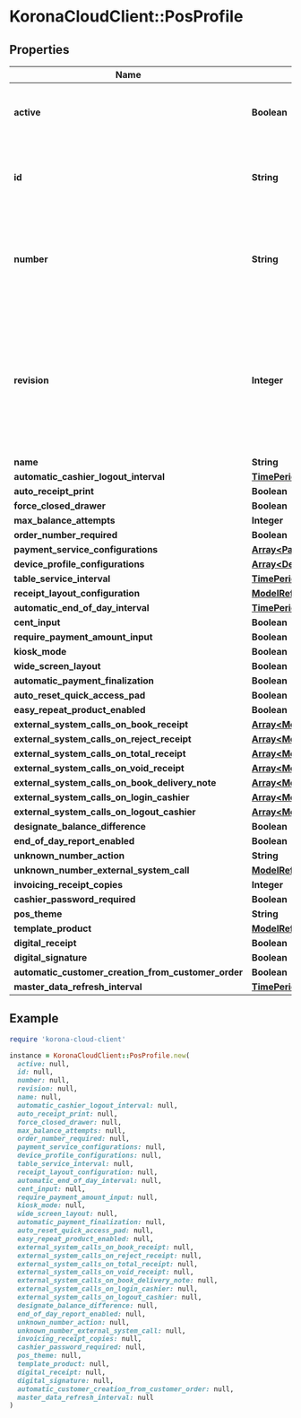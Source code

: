 # KoronaCloudClient::PosProfile

## Properties

| Name | Type | Description | Notes |
| ---- | ---- | ----------- | ----- |
| **active** | **Boolean** | indicates whether the object is active for use or not | [optional][readonly] |
| **id** | **String** | global object uuid (xxxxxxxx-xxxx-xxxx-xxxx-xxxxxxxxxxxx) | [optional] |
| **number** | **String** | number of the object, like it is set in backoffice; will be removed when active&#x3D;false | [optional] |
| **revision** | **Integer** | the revision number of the object. revision numbers are unique per object-type. there is is no object of the same type with identical revision numbers. | [optional][readonly] |
| **name** | **String** |  | [optional] |
| **automatic_cashier_logout_interval** | [**TimePeriod**](TimePeriod.md) |  | [optional] |
| **auto_receipt_print** | **Boolean** |  | [optional] |
| **force_closed_drawer** | **Boolean** |  | [optional] |
| **max_balance_attempts** | **Integer** |  | [optional] |
| **order_number_required** | **Boolean** |  | [optional] |
| **payment_service_configurations** | [**Array&lt;PaymentServiceConfiguration&gt;**](PaymentServiceConfiguration.md) |  | [optional] |
| **device_profile_configurations** | [**Array&lt;DeviceConfiguration&gt;**](DeviceConfiguration.md) |  | [optional] |
| **table_service_interval** | [**TimePeriod**](TimePeriod.md) |  | [optional] |
| **receipt_layout_configuration** | [**ModelReference**](ModelReference.md) |  | [optional] |
| **automatic_end_of_day_interval** | [**TimePeriod**](TimePeriod.md) |  | [optional] |
| **cent_input** | **Boolean** |  | [optional] |
| **require_payment_amount_input** | **Boolean** |  | [optional] |
| **kiosk_mode** | **Boolean** |  | [optional] |
| **wide_screen_layout** | **Boolean** |  | [optional] |
| **automatic_payment_finalization** | **Boolean** |  | [optional] |
| **auto_reset_quick_access_pad** | **Boolean** |  | [optional] |
| **easy_repeat_product_enabled** | **Boolean** |  | [optional] |
| **external_system_calls_on_book_receipt** | [**Array&lt;ModelReference&gt;**](ModelReference.md) |  | [optional] |
| **external_system_calls_on_reject_receipt** | [**Array&lt;ModelReference&gt;**](ModelReference.md) |  | [optional] |
| **external_system_calls_on_total_receipt** | [**Array&lt;ModelReference&gt;**](ModelReference.md) |  | [optional] |
| **external_system_calls_on_void_receipt** | [**Array&lt;ModelReference&gt;**](ModelReference.md) |  | [optional] |
| **external_system_calls_on_book_delivery_note** | [**Array&lt;ModelReference&gt;**](ModelReference.md) |  | [optional] |
| **external_system_calls_on_login_cashier** | [**Array&lt;ModelReference&gt;**](ModelReference.md) |  | [optional] |
| **external_system_calls_on_logout_cashier** | [**Array&lt;ModelReference&gt;**](ModelReference.md) |  | [optional] |
| **designate_balance_difference** | **Boolean** |  | [optional] |
| **end_of_day_report_enabled** | **Boolean** |  | [optional] |
| **unknown_number_action** | **String** |  | [optional] |
| **unknown_number_external_system_call** | [**ModelReference**](ModelReference.md) |  | [optional] |
| **invoicing_receipt_copies** | **Integer** |  | [optional] |
| **cashier_password_required** | **Boolean** |  | [optional] |
| **pos_theme** | **String** |  | [optional] |
| **template_product** | [**ModelReference**](ModelReference.md) |  | [optional] |
| **digital_receipt** | **Boolean** |  | [optional] |
| **digital_signature** | **Boolean** |  | [optional] |
| **automatic_customer_creation_from_customer_order** | **Boolean** |  | [optional] |
| **master_data_refresh_interval** | [**TimePeriod**](TimePeriod.md) |  | [optional] |

## Example

```ruby
require 'korona-cloud-client'

instance = KoronaCloudClient::PosProfile.new(
  active: null,
  id: null,
  number: null,
  revision: null,
  name: null,
  automatic_cashier_logout_interval: null,
  auto_receipt_print: null,
  force_closed_drawer: null,
  max_balance_attempts: null,
  order_number_required: null,
  payment_service_configurations: null,
  device_profile_configurations: null,
  table_service_interval: null,
  receipt_layout_configuration: null,
  automatic_end_of_day_interval: null,
  cent_input: null,
  require_payment_amount_input: null,
  kiosk_mode: null,
  wide_screen_layout: null,
  automatic_payment_finalization: null,
  auto_reset_quick_access_pad: null,
  easy_repeat_product_enabled: null,
  external_system_calls_on_book_receipt: null,
  external_system_calls_on_reject_receipt: null,
  external_system_calls_on_total_receipt: null,
  external_system_calls_on_void_receipt: null,
  external_system_calls_on_book_delivery_note: null,
  external_system_calls_on_login_cashier: null,
  external_system_calls_on_logout_cashier: null,
  designate_balance_difference: null,
  end_of_day_report_enabled: null,
  unknown_number_action: null,
  unknown_number_external_system_call: null,
  invoicing_receipt_copies: null,
  cashier_password_required: null,
  pos_theme: null,
  template_product: null,
  digital_receipt: null,
  digital_signature: null,
  automatic_customer_creation_from_customer_order: null,
  master_data_refresh_interval: null
)
```

